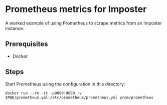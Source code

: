 Prometheus metrics for Imposter
===============================

A worked example of using Prometheus to scrape metrics from an Imposter instance.

## Prerequisites

- Docker

## Steps

Start Prometheus using the configuration in this directory:

	docker run --rm -it -p9090:9090 -v $PWD/prometheus.yml:/etc/prometheus/prometheus.yml prom/prometheus
